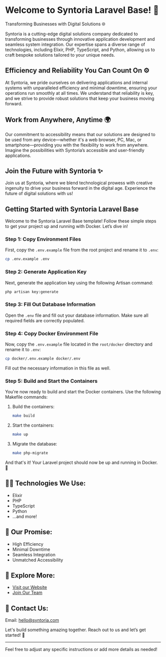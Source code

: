 # Welcome to Syntoria Laravel Base! 🚀

Transforming Businesses with Digital Solutions 🌐

Syntoria is a cutting-edge digital solutions company dedicated to transforming businesses through innovative application development and seamless system integration. Our expertise spans a diverse range of technologies, including Elixir, PHP, TypeScript, and Python, allowing us to craft bespoke solutions tailored to your unique needs.

## Efficiency and Reliability You Can Count On ⚙️

At Syntoria, we pride ourselves on delivering applications and internal systems with unparalleled efficiency and minimal downtime, ensuring your operations run smoothly at all times. We understand that reliability is key, and we strive to provide robust solutions that keep your business moving forward.

## Work from Anywhere, Anytime 🌍

Our commitment to accessibility means that our solutions are designed to be used from any device—whether it's a web browser, PC, Mac, or smartphone—providing you with the flexibility to work from anywhere. Imagine the possibilities with Syntoria’s accessible and user-friendly applications.

## Join the Future with Syntoria ✨

Join us at Syntoria, where we blend technological prowess with creative ingenuity to drive your business forward in the digital age. Experience the future of digital solutions with us!

## Getting Started with Syntoria Laravel Base

Welcome to the Syntoria Laravel Base template! Follow these simple steps to get your project up and running with Docker. Let’s dive in!

### Step 1: Copy Environment Files

First, copy the `.env.example` file from the root project and rename it to `.env`:

```sh
cp .env.example .env
```

### Step 2: Generate Application Key

Next, generate the application key using the following Artisan command:

```sh
php artisan key:generate
```

### Step 3: Fill Out Database Information

Open the `.env` file and fill out your database information. Make sure all required fields are correctly populated.

### Step 4: Copy Docker Environment File

Now, copy the `.env.example` file located in the `root/docker` directory and rename it to `.env`:

```sh
cp docker/.env.example docker/.env
```

Fill out the necessary information in this file as well.

### Step 5: Build and Start the Containers

You're now ready to build and start the Docker containers. Use the following Makefile commands:

1. Build the containers:

    ```sh
    make build
    ```

2. Start the containers:

    ```sh
    make up
    ```

3. Migrate the database:

    ```sh
    make php-migrate
    ```

And that's it! Your Laravel project should now be up and running in Docker. 🎉

## 👨‍💻 Technologies We Use:

-   Elixir
-   PHP
-   TypeScript
-   Python
-   ...and more!

## 🌟 Our Promise:

-   High Efficiency
-   Minimal Downtime
-   Seamless Integration
-   Unmatched Accessibility

## 🔗 Explore More:

-   [Visit our Website](https://www.syntoria.com)
-   [Join Our Team](https://www.syntoria.com/careers)

## 📧 Contact Us:

Email: [hello@syntoria.com](mailto:hello@syntoria.com)

Let's build something amazing together. Reach out to us and let’s get started! 🚀

---

Feel free to adjust any specific instructions or add more details as needed!
